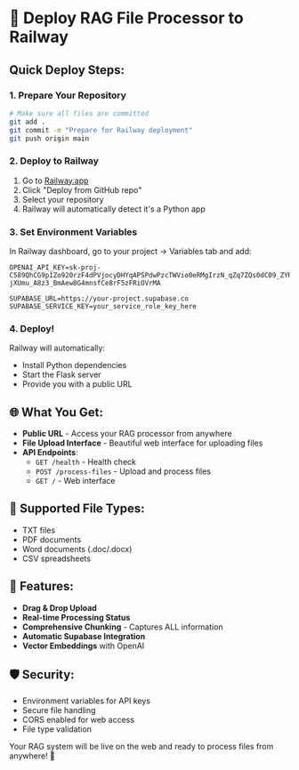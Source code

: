 # 🚀 Deploy RAG File Processor to Railway

## Quick Deploy Steps:

### 1. **Prepare Your Repository**
```bash
# Make sure all files are committed
git add .
git commit -m "Prepare for Railway deployment"
git push origin main
```

### 2. **Deploy to Railway**
1. Go to [Railway.app](https://railway.app)
2. Click "Deploy from GitHub repo"
3. Select your repository
4. Railway will automatically detect it's a Python app

### 3. **Set Environment Variables**
In Railway dashboard, go to your project → Variables tab and add:

```
OPENAI_API_KEY=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

SUPABASE_URL=https://your-project.supabase.co
SUPABASE_SERVICE_KEY=your_service_role_key_here
```

### 4. **Deploy!**
Railway will automatically:
- Install Python dependencies
- Start the Flask server
- Provide you with a public URL

## 🌐 **What You Get:**

- **Public URL** - Access your RAG processor from anywhere
- **File Upload Interface** - Beautiful web interface for uploading files
- **API Endpoints**:
  - `GET /health` - Health check
  - `POST /process-files` - Upload and process files
  - `GET /` - Web interface

## 📁 **Supported File Types:**
- TXT files
- PDF documents
- Word documents (.doc/.docx)
- CSV spreadsheets

## 🔧 **Features:**
- **Drag & Drop Upload**
- **Real-time Processing Status**
- **Comprehensive Chunking** - Captures ALL information
- **Automatic Supabase Integration**
- **Vector Embeddings** with OpenAI

## 🛡️ **Security:**
- Environment variables for API keys
- Secure file handling
- CORS enabled for web access
- File type validation

Your RAG system will be live on the web and ready to process files from anywhere! 🎉